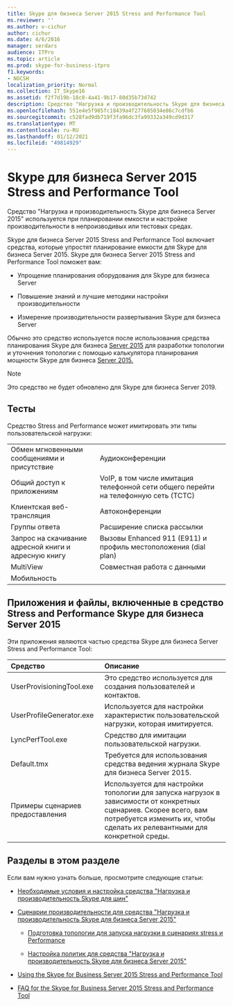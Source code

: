 ```yaml
---
title: Skype для бизнеса Server 2015 Stress and Performance Tool
ms.reviewer: ''
ms.author: v-cichur
author: cichur
ms.date: 4/6/2016
manager: serdars
audience: ITPro
ms.topic: article
ms.prod: skype-for-business-itpro
f1.keywords:
- NOCSH
localization_priority: Normal
ms.collection: IT_Skype16
ms.assetid: f2f7d19b-18c8-4a41-9b17-80d35b73d742
description: Средство "Нагрузка и производительность Skype для бизнеса Server 2015" используется при планировании емкости и настройке производительности в непроизводивых или тестовых средах.
ms.openlocfilehash: 551e4e5f985fc18439a4f277685034e86c7cdfb6
ms.sourcegitcommit: c528fad9db719f3fa96dc3fa99332a349cd9d317
ms.translationtype: MT
ms.contentlocale: ru-RU
ms.lasthandoff: 01/12/2021
ms.locfileid: "49814929"
---
```

# <a name="skype-for-business-server-2015-stress-and-performance-tool"></a>Skype для бизнеса Server 2015 Stress and Performance Tool
 
Средство "Нагрузка и производительность Skype для бизнеса Server 2015" используется при планировании емкости и настройке производительности в непроизводивых или тестовых средах.
  
Skype для бизнеса Server 2015 Stress and Performance Tool включает средства, которые упростят планирование емкости для Skype для бизнеса Server 2015. Skype для бизнеса Server 2015 Stress and Performance Tool поможет вам:
  
- Упрощение планирования оборудования для Skype для бизнеса Server
    
- Повышение знаний и лучшие методики настройки производительности
    
- Измерение производительности развертывания Skype для бизнеса Server
    
Обычно это средство используется после использования средства планирования Skype для бизнеса [Server 2015](../../management-tools/planning-tool/planning-tool.md) для разработки топологии и уточнения топологии с помощью калькулятора планирования мощности Skype для бизнеса [Server 2015.](../../management-tools/capacity-planning-calculator.md) 

> [!NOTE]
> Это средство не будет обновлено для Skype для бизнеса Server 2019.
  
## <a name="tests"></a>Тесты

Средство Stress and Performance может имитировать эти типы пользовательской нагрузки:
  
|||
|:-----|:-----|
|Обмен мгновенными сообщениями и присутствие  <br/> |Аудиоконференции  <br/> |
|Общий доступ к приложениям  <br/> |VoIP, в том числе имитация телефонной сети общего перейти на телефонную сеть (ТСТС)  <br/> |
|Клиентская веб-трансляция  <br/> |Автоконференции  <br/> |
|Группы ответа  <br/> |Расширение списка рассылки  <br/> |
|Запрос на скачивание адресной книги и адресную книгу  <br/> |Вызовы Enhanced 911 (E911) и профиль местоположения (dial plan)  <br/> |
|MultiView  <br/> |Совместная работа с данными  <br/> |
|Мобильность  <br/> ||
   
## <a name="applications-and-files-included-with-the-skype-for-business-server-2015-stress-and-performance-tool"></a>Приложения и файлы, включенные в средство Stress and Performance Skype для бизнеса Server 2015

Эти приложения являются частью средства Skype для бизнеса Server Stress and Performance Tool:
  
|**Средство**|**Описание**|
|:-----|:-----|
|UserProvisioningTool.exe  <br/> |Это средство используется для создания пользователей и контактов.  <br/> |
|UserProfileGenerator.exe  <br/> |Используется для настройки характеристик пользовательской нагрузки, которая имитируется.  <br/> |
|LyncPerfTool.exe  <br/> |Средство для имитации пользовательской нагрузки.  <br/> |
|Default.tmx  <br/> |Требуется для использования средства ведения журнала Skype для бизнеса Server 2015.  <br/> |
|Примеры сценариев предоставления  <br/> |Используется для настройки топологии для запуска нагрузок в зависимости от конкретных сценариев. Скорее всего, вам потребуется изменить их, чтобы сделать их релевантными для конкретной среды.  <br/> |
   
## <a name="topics-in-this-section"></a>Разделы в этом разделе

Если вам нужно узнать больше, просмотрите следующие статьи:
  
- [Необходимые условия и настройка средства "Нагрузка и производительность Skype для шин"](prerequisites-and-setup.md)
    
- [Сценарии производительности для средства "Нагрузка и производительность Skype для бизнеса Server 2015"](scenarios.md)
    
  - [Подготовка топологии для запуска нагрузки в сценариях stress и Performance](provisioning-the-topology-to-run-load.md)
    
  - [Настройка политик для средства "Нагрузка и производительность Skype для бизнеса Server 2015"](configuring-policies.md)
    
- [Using the Skype for Business Server 2015 Stress and Performance Tool](using-the-tool.md)
    
- [FAQ for the Skype for Business Server 2015 Stress and Performance Tool](faq.md)
    

